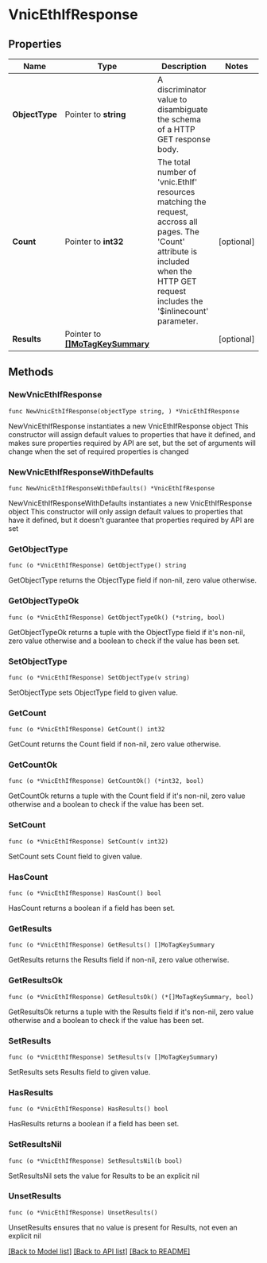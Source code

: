 # VnicEthIfResponse

## Properties

Name | Type | Description | Notes
------------ | ------------- | ------------- | -------------
**ObjectType** | Pointer to **string** | A discriminator value to disambiguate the schema of a HTTP GET response body. | 
**Count** | Pointer to **int32** | The total number of &#39;vnic.EthIf&#39; resources matching the request, accross all pages. The &#39;Count&#39; attribute is included when the HTTP GET request includes the &#39;$inlinecount&#39; parameter. | [optional] 
**Results** | Pointer to [**[]MoTagKeySummary**](MoTagKeySummary.md) |  | [optional] 

## Methods

### NewVnicEthIfResponse

`func NewVnicEthIfResponse(objectType string, ) *VnicEthIfResponse`

NewVnicEthIfResponse instantiates a new VnicEthIfResponse object
This constructor will assign default values to properties that have it defined,
and makes sure properties required by API are set, but the set of arguments
will change when the set of required properties is changed

### NewVnicEthIfResponseWithDefaults

`func NewVnicEthIfResponseWithDefaults() *VnicEthIfResponse`

NewVnicEthIfResponseWithDefaults instantiates a new VnicEthIfResponse object
This constructor will only assign default values to properties that have it defined,
but it doesn't guarantee that properties required by API are set

### GetObjectType

`func (o *VnicEthIfResponse) GetObjectType() string`

GetObjectType returns the ObjectType field if non-nil, zero value otherwise.

### GetObjectTypeOk

`func (o *VnicEthIfResponse) GetObjectTypeOk() (*string, bool)`

GetObjectTypeOk returns a tuple with the ObjectType field if it's non-nil, zero value otherwise
and a boolean to check if the value has been set.

### SetObjectType

`func (o *VnicEthIfResponse) SetObjectType(v string)`

SetObjectType sets ObjectType field to given value.


### GetCount

`func (o *VnicEthIfResponse) GetCount() int32`

GetCount returns the Count field if non-nil, zero value otherwise.

### GetCountOk

`func (o *VnicEthIfResponse) GetCountOk() (*int32, bool)`

GetCountOk returns a tuple with the Count field if it's non-nil, zero value otherwise
and a boolean to check if the value has been set.

### SetCount

`func (o *VnicEthIfResponse) SetCount(v int32)`

SetCount sets Count field to given value.

### HasCount

`func (o *VnicEthIfResponse) HasCount() bool`

HasCount returns a boolean if a field has been set.

### GetResults

`func (o *VnicEthIfResponse) GetResults() []MoTagKeySummary`

GetResults returns the Results field if non-nil, zero value otherwise.

### GetResultsOk

`func (o *VnicEthIfResponse) GetResultsOk() (*[]MoTagKeySummary, bool)`

GetResultsOk returns a tuple with the Results field if it's non-nil, zero value otherwise
and a boolean to check if the value has been set.

### SetResults

`func (o *VnicEthIfResponse) SetResults(v []MoTagKeySummary)`

SetResults sets Results field to given value.

### HasResults

`func (o *VnicEthIfResponse) HasResults() bool`

HasResults returns a boolean if a field has been set.

### SetResultsNil

`func (o *VnicEthIfResponse) SetResultsNil(b bool)`

 SetResultsNil sets the value for Results to be an explicit nil

### UnsetResults
`func (o *VnicEthIfResponse) UnsetResults()`

UnsetResults ensures that no value is present for Results, not even an explicit nil

[[Back to Model list]](../README.md#documentation-for-models) [[Back to API list]](../README.md#documentation-for-api-endpoints) [[Back to README]](../README.md)


